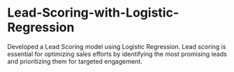 # Lead-Scoring-with-Logistic-Regression
Developed a Lead Scoring model using Logistic Regression. Lead scoring is essential for optimizing sales efforts by identifying the most promising leads and prioritizing them for targeted engagement.
